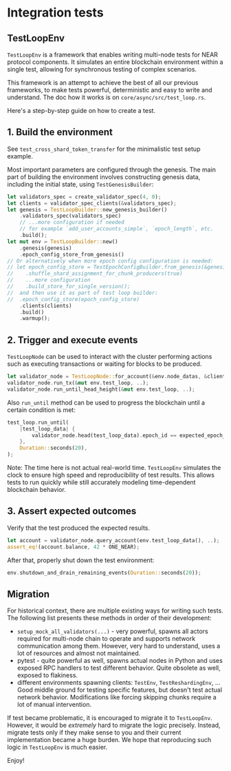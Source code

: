 # Integration tests

## TestLoopEnv

`TestLoopEnv` is a framework that enables writing multi-node tests for NEAR protocol
components. It simulates an entire blockchain environment within a single test,
allowing for synchronous testing of complex scenarios.

This framework is an attempt to
achieve the best of all our previous frameworks, to make tests powerful,
deterministic and easy to write and understand. The doc how it works is on
`core/async/src/test_loop.rs`.

Here's a step-by-step guide on how to create a test.

## 1. Build the environment

See `test_cross_shard_token_transfer` for the minimalistic test setup example.

Most important parameters are configured through the genesis.
The main part of building the environment involves constructing genesis data,
including the initial state, using `TestGenesisBuilder`:

```rust
let validators_spec = create_validator_spec(4, 0);
let clients = validator_spec_clients(&validators_spec);
let genesis = TestLoopBuilder::new_genesis_builder()
    .validators_spec(validators_spec)
    // ...more configuration if needed
    // for example `add_user_accounts_simple`, `epoch_length`, etc.
    .build();
let mut env = TestLoopBuilder::new()
    .genesis(genesis)
    .epoch_config_store_from_genesis()
// Or alternatively when more epoch config configuration is needed:
// let epoch_config_store = TestEpochConfigBuilder.from_genesis(&genesis)
//    .shuffle_shard_assignment_for_chunk_producers(true)
//    ...more configuration
//    .build_store_for_single_version();
//  and then use it as part of test loop builder:
//  .epoch_config_store(epoch_config_store)
    .clients(clients)
    .build()
    .warmup();
```

## 2. Trigger and execute events

`TestLoopNode` can be used to interact with the cluster performing actions such as
executing transactions or waiting for blocks to be produced.

```rust
let validator_node = TestLoopNode::for_account(&env.node_datas, &clients[0]);
validator_node.run_tx(&mut env.test_loop, ..);
validator_node.run_until_head_height(&mut env.test_loop, ..);
```

Also `run_until` method can be used to progress the blockchain until a certain
condition is met:

```rust
test_loop.run_until(
    |test_loop_data| {
        validator_node.head(test_loop_data).epoch_id == expected_epoch_id
    },
    Duration::seconds(20),
);
```

Note: The time here is not actual real-world time. `TestLoopEnv` simulates the clock
to ensure high speed and reproducibility of test results. This allows tests to
run quickly while still accurately modeling time-dependent blockchain behavior.

## 3. Assert expected outcomes

Verify that the test produced the expected results.

```rust
let account = validator_node.query_account(env.test_loop_data(), ..);
assert_eq!(account.balance, 42 * ONE_NEAR);
```

After that, properly shut down the test environment:

```rust
env.shutdown_and_drain_remaining_events(Duration::seconds(20));
```

## Migration

For historical context, there are multiple existing ways for writing such
tests. The following list presents these methods in order of their development:

* `setup_mock_all_validators(...)` - very powerful, spawns all
actors required for multi-node chain to operate and supports network
communication among them. However, very hard to understand, uses a lot of
resources and almost not maintained.
* pytest - quite powerful as well, spawns actual nodes in Python and uses
exposed RPC handlers to test different behavior. Quite obsolete as well,
exposed to flakiness.
* different environments spawning clients: `TestEnv`, `TestReshardingEnv`, ...
Good middle ground for testing specific features, but doesn't test actual
network behavior. Modifications like forcing skipping chunks require a lot
of manual intervention.

If test became problematic, it is encouraged to migrate it to `TestLoopEnv`.
However, it would be _extremely_ hard to migrate the logic precisely. Instead,
migrate tests only if they make sense to you and their current implementation
became a huge burden. We hope that reproducing such logic in `TestLoopEnv` is
much easier.

Enjoy!
